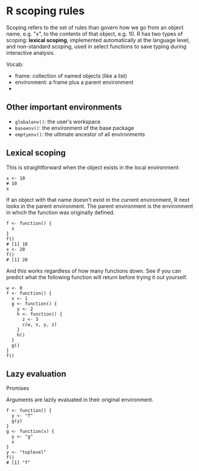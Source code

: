 # R scoping rules

Scoping refers to the set of rules than govern how we go from an object name, e.g. "x", to the contents of that object, e.g. 10. R has two types of scoping: __lexical scoping__,  implemented automatically at the language level, and non-standard scoping, used in select functions to save typing during interactive analysis.

Vocab:

  * frame: collection of named objects (like a list)
  * environment: a frame plus a parent environment
  *

## Other important environments

  * `globalenv()`: the user's workspace
  * `baseenv()`: the environment of the base package
  * `emptyenv()`: the ultimate ancestor of all environments

## Lexical scoping

This is straightforward when the object exists in the local environment:

    x <- 10
    # 10
    x

If an object with that name doesn't exist in the current environment, R next looks in the parent environment. The parent environment is the environment in which the function was originally defined.

    
    f <- function() { 
      x
    }
    f()
    # [1] 10
    x <- 20
    f()
    # [1] 20

And this works regardless of how many functions down.  See if you can predict what the following function will return before trying it out yourself.

    w <- 0
    f <- function() {
      x <- 1
      g <- function() {
        y <- 2
        h <- function() {
          z <- 3
          c(w, x, y, z)
        }
        h()
      }
      g()
    }
    f()


## Lazy evaluation

Promises

Arguments are lazily evaluated in their original environment.

    f <- function() {
      y <- "f"
      g(y)
    }    
    g <- function(x) {
      y <- "g"
      x
    }
    y <- "toplevel"
    f()
    # [1] "f"
